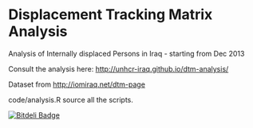 Displacement Tracking Matrix Analysis
============

Analysis of Internally displaced Persons in Iraq - starting from Dec 2013 

Consult the analysis here: http://unhcr-iraq.github.io/dtm-analysis/

Dataset from http://iomiraq.net/dtm-page

code/analysis.R source all the scripts.


 [![Bitdeli Badge](https://d2weczhvl823v0.cloudfront.net/unhcr-iraq/dtm-analysis/trend.png)](https://bitdeli.com/free "Bitdeli Badge")  
